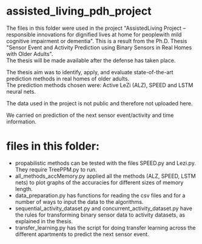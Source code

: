 # assisted_living_pdh_project

The files in this folder were used in the project "AssistedLiving Project – responsible innovations for dignified lives at home for peoplewith mild cognitive impairment or dementia". This is a result from the Ph.D. Thesis "Sensor Event and Activity Prediction using Binary Sensors in Real Homes with Older Adults".<br />
The thesis will be made available after the defense has taken place.<br />

The thesis aim was to identify, apply, and evaluate state-of-the-art prediction methods in real homes of older adults. <br />
The prediction methods chosen were: Active LeZi (ALZ), SPEED and LSTM neural nets.

The data used in the project is not public and therefore not uploaded here.<br />

We carried on prediction of the next sensor event/activity and time information.<br />

# files in this folder:

- propabilistic methods can be tested with the files SPEED.py and Lezi.py. They require TreePPM.py to run. <br />
- all_methods_accMemory.py applied all the methods (ALZ, SPEED, LSTM nets) to plot graphs of the accuracies for different sizes of memory length. <br />
- data_preparation.py has functions for reading the csv files and for a number of ways to input the data to the algorithms. <br />
- sequential_activity_dataset.py and concurrent_activity_dataset.py have the rules for transforming binary sensor data to activity datasets, as explained in the thesis. <br />
- transfer_learning.py has the script for doing transfer learning across the different apartments to predict the next sensor event.


